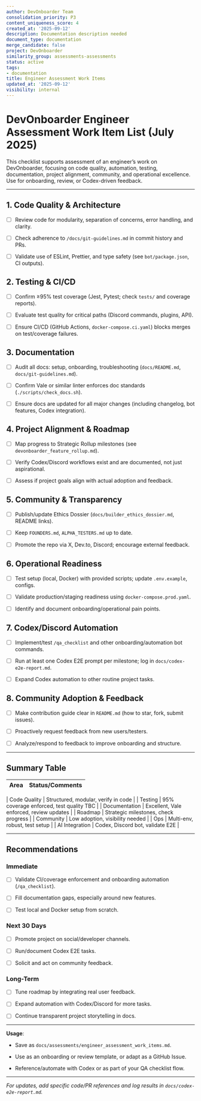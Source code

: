 ```yaml
---
author: DevOnboarder Team
consolidation_priority: P3
content_uniqueness_score: 4
created_at: '2025-09-12'
description: Documentation description needed
document_type: documentation
merge_candidate: false
project: DevOnboarder
similarity_group: assessments-assessments
status: active
tags:
- documentation
title: Engineer Assessment Work Items
updated_at: '2025-09-12'
visibility: internal
---
```


# DevOnboarder Engineer Assessment Work Item List (July 2025)

This checklist supports assessment of an engineer’s work on DevOnboarder, focusing on code quality, automation, testing, documentation, project alignment, community, and operational excellence.
Use for onboarding, review, or Codex-driven feedback.

---

## 1. Code Quality & Architecture

- [ ] Review code for modularity, separation of concerns, error handling, and clarity.

- [ ] Check adherence to `/docs/git-guidelines.md` in commit history and PRs.

- [ ] Validate use of ESLint, Prettier, and type safety (see `bot/package.json`, CI outputs).

## 2. Testing & CI/CD

- [ ] Confirm ≥95% test coverage (Jest, Pytest; check `tests/` and coverage reports).

- [ ] Evaluate test quality for critical paths (Discord commands, plugins, API).

- [ ] Ensure CI/CD (GitHub Actions, `docker-compose.ci.yaml`) blocks merges on test/coverage failures.

## 3. Documentation

- [ ] Audit all docs: setup, onboarding, troubleshooting (`docs/README.md`, `docs/git-guidelines.md`).

- [ ] Confirm Vale or similar linter enforces doc standards (`./scripts/check_docs.sh`).

- [ ] Ensure docs are updated for all major changes (including changelog, bot features, Codex integration).

## 4. Project Alignment & Roadmap

- [ ] Map progress to Strategic Rollup milestones (see `devonboarder_feature_rollup.md`).

- [ ] Verify Codex/Discord workflows exist and are documented, not just aspirational.

- [ ] Assess if project goals align with actual adoption and feedback.

## 5. Community & Transparency

- [ ] Publish/update Ethics Dossier (`docs/builder_ethics_dossier.md`, README links).

- [ ] Keep `FOUNDERS.md`, `ALPHA_TESTERS.md` up to date.

- [ ] Promote the repo via X, Dev.to, Discord; encourage external feedback.

## 6. Operational Readiness

- [ ] Test setup (local, Docker) with provided scripts; update `.env.example`, configs.

- [ ] Validate production/staging readiness using `docker-compose.prod.yaml`.

- [ ] Identify and document onboarding/operational pain points.

## 7. Codex/Discord Automation

- [ ] Implement/test `/qa_checklist` and other onboarding/automation bot commands.

- [ ] Run at least one Codex E2E prompt per milestone; log in `docs/codex-e2e-report.md`.

- [ ] Expand Codex automation to other routine project tasks.

## 8. Community Adoption & Feedback

- [ ] Make contribution guide clear in `README.md` (how to star, fork, submit issues).

- [ ] Proactively request feedback from new users/testers.

- [ ] Analyze/respond to feedback to improve onboarding and structure.

---

## Summary Table

| Area           | Status/Comments                          |
| -------------- | ---------------------------------------- |

| Code Quality   | Structured, modular, verify in code      |
| Testing        | 95% coverage enforced, test quality TBC  |
| Documentation  | Excellent, Vale enforced, review updates |
| Roadmap        | Strategic milestones, check progress     |
| Community      | Low adoption, visibility needed          |
| Ops            | Multi-env, robust, test setup            |
| AI Integration | Codex, Discord bot, validate E2E         |

---

## Recommendations

### Immediate

- [ ] Validate CI/coverage enforcement and onboarding automation (`/qa_checklist`).

- [ ] Fill documentation gaps, especially around new features.

- [ ] Test local and Docker setup from scratch.

### Next 30 Days

- [ ] Promote project on social/developer channels.

- [ ] Run/document Codex E2E tasks.

- [ ] Solicit and act on community feedback.

### Long-Term

- [ ] Tune roadmap by integrating real user feedback.

- [ ] Expand automation with Codex/Discord for more tasks.

- [ ] Continue transparent project storytelling in docs.

---

**Usage**:

- Save as `docs/assessments/engineer_assessment_work_items.md`.

- Use as an onboarding or review template, or adapt as a GitHub Issue.

- Reference/automate with Codex or as part of your QA checklist flow.

---

_For updates, add specific code/PR references and log results in `docs/codex-e2e-report.md`._
